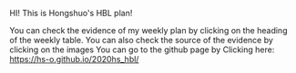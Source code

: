 HI! This is Hongshuo's HBL plan!

You can check the evidence of my weekly plan by clicking on the heading of the weekly table. 
You can also check the source of the evidence by clicking on the images
You can go to the github page by 
Clicking here: https://hs-o.github.io/2020hs_hbl/
